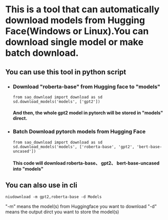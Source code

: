 # This is a tool that can automatically download models from Hugging Face(Windows or Linux).You can download single model or make batch download.

## You can use this tool in python script
- ### Download "roberta-base" from Hugging face to "models" 
    ```
    from sao_download import download as sd
    sd.download_models('models', ['gpt2'])
    ```
  #### And then, the whole gpt2 model in pytorch will be stored in "models" direct.
- ### Batch Download pytorch models from Hugging Face
    ```
    from sao_download import download as sd
    sd.download_models('models', ['roberta-base', 'gpt2', 'bert-base-uncased'])
    ```
  #### This code will download roberta-base、 gpt2、 bert-base-uncased into "models"

## You can also use in cli

    niudownload -m gpt2,roberta-base -d Models

"-m" means the model(s) from Huggingface you want to download
"-d" means the output dirct you want to store the model(s)
